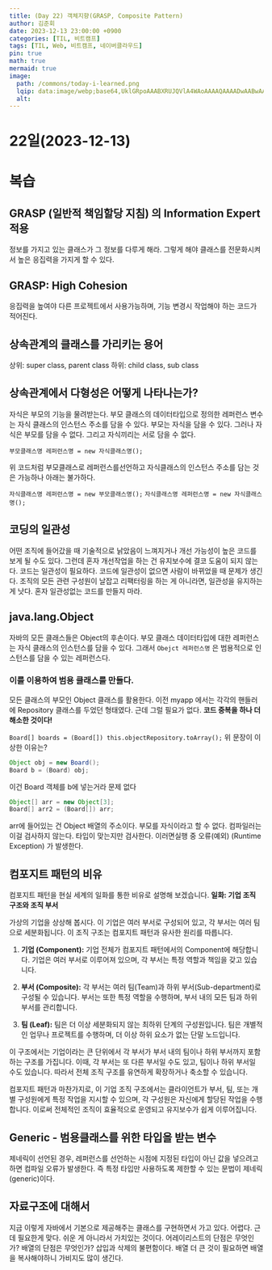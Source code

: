 ```yaml
---
title: (Day	22) 객체지향(GRASP, Composite Pattern)
author: 김준회
date: 2023-12-13 23:00:00 +0900
categories: [TIL, 비트캠프]
tags: [TIL, Web, 비트캠프, 네이버클라우드]
pin: true
math: true
mermaid: true
image:
  path: /commons/today-i-learned.png
  lqip: data:image/webp;base64,UklGRpoAAABXRUJQVlA4WAoAAAAQAAAADwAABwAAQUxQSDIAAAARL0AmbZurmr57yyIiqE8oiG0bejIYEQTgqiDA9vqnsUSI6H+oAERp2HZ65qP/VIAWAFZQOCBCAAAA8AEAnQEqEAAIAAVAfCWkAALp8sF8rgRgAP7o9FDvMCkMde9PK7euH5M1m6VWoDXf2FkP3BqV0ZYbO6NA/VFIAAAA
  alt:
---
```

# 22일(2023-12-13)

# 복습
## GRASP (일반적 책임할당 지침) 의 Information Expert 적용
정보를 가지고 있는 클래스가 그 정보를 다루게 해라. 그렇게 해야 클래스를 전문화시켜서 높은 응집력을 가지게 할 수 있다. 

## GRASP: High Cohesion
응집력을 높여야 다른 프로젝트에서 사용가능하며, 기능 변경시 작업해야 하는 코드가 적어진다.

## 상속관계의 클래스를 가리키는 용어
상위: super class, parent class
하위: child class, sub class

## 상속관계에서 다형성은 어떻게 나타나는가?
자식은 부모의 기능을 물려받는다. 부모 클래스의 데이터타입으로 정의한 레퍼런스 변수는 자식 클래스의 인스턴스 주소를 담을 수 있다. 부모는 자식을 담을 수 있다. 그러나 자식은 부모를 담을 수 없다. 그리고 자식끼리는 서로 담을 수 없다.

`부모클래스명 레퍼런스명 = new 자식클래스명();` 

위 코드처럼 부모클래스로 레퍼런스를선언하고 자식클래스의 인스턴스 주소를 담는 것은 가능하나 아래는 불가하다.

`자식클래스명 레퍼런스명 = new 부모클래스명();` 
`자식클래스명 레퍼런스명 = new 자식클래스명();` 

## 코딩의 일관성
어떤 조직에 들어갔을 때 기술적으로 낡았음이 느껴지거나 개선 가능성이 높은 코드를 보게 될 수도 있다. 그런데 혼자 개선작업을 하는 건 유지보수에 결코 도움이 되지 않는다.
코드는 일관성이 필요하다. 코드에 일관성이 없으면 사람이 바뀌었을 때 문제가 생긴다. 조직의 모든 관련 구성원이 날잡고 리팩터링을 하는 게 아니라면, 일관성을 유지하는 게 낫다. 혼자 일관성없는 코드를 만들지 마라.

## java.lang.Object
자바의 모든 클래스들은 Object의 후손이다. 
부모 클래스 데이터타입에 대한 레퍼런스는 자식 클래스의 인스턴스를 담을 수 있다. 그래서 `Obejct 레퍼런스명` 은 범용적으로 인스턴스를 담을 수 있는 레퍼런스다.

### 이를 이용하여 범용 클래스를 만들다.
모든 클래스의 부모인 Object 클래스를 활용한다. 이전 myapp 에서는 각각의 핸들러에 Repository 클래스를 두었던 형태였다. 근데 그럴 필요가 없다. **코드 중복을 하나 더 해소한 것이다!** 

 `Board[] boards = (Board[]) this.objectRepository.toArray();`
 위 문장이 이상한 이유는?

```java
Object obj = new Board();
Board b = (Board) obj;
```
이건 Board 객체를 b에 넣는거라 문제 없다

```java
Object[] arr = new Object[3];
Board[] arr2 = (Board[]) arr;
```
arr에 들어있는 건 Object 배열의 주소이다.
부모를 자식이라고 할 수 없다. 
컴파일러는 이걸 검사하지 않는다. 타입이 맞는지만 검사한다.
이러면실행 중 오류(예외) (Runtime Exception) 가 발생한다.

## 컴포지트 패턴의 비유
컴포지트 패턴을 현실 세계의 일화를 통한 비유로 설명해 보겠습니다.
**일화: 기업 조직 구조와 조직 부서**

가상의 기업을 상상해 봅시다. 이 기업은 여러 부서로 구성되어 있고, 각 부서는 여러 팀으로 세분화됩니다. 이 조직 구조는 컴포지트 패턴과 유사한 원리를 따릅니다.

1. **기업 (Component):** 기업 전체가 컴포지트 패턴에서의 Component에 해당합니다. 기업은 여러 부서로 이루어져 있으며, 각 부서는 특정 역할과 책임을 갖고 있습니다.

2. **부서 (Composite):** 각 부서는 여러 팀(Team)과 하위 부서(Sub-department)로 구성될 수 있습니다. 부서는 또한 특정 역할을 수행하며, 부서 내의 모든 팀과 하위 부서를 관리합니다.

3. **팀 (Leaf):** 팀은 더 이상 세분화되지 않는 최하위 단계의 구성원입니다. 팀은 개별적인 업무나 프로젝트를 수행하며, 더 이상 하위 요소가 없는 단말 노드입니다.

이 구조에서는 기업이라는 큰 단위에서 각 부서가 부서 내의 팀이나 하위 부서까지 포함하는 구조를 가집니다. 이때, 각 부서는 또 다른 부서일 수도 있고, 팀이나 하위 부서일 수도 있습니다. 따라서 전체 조직 구조를 유연하게 확장하거나 축소할 수 있습니다.

컴포지트 패턴과 마찬가지로, 이 기업 조직 구조에서는 클라이언트가 부서, 팀, 또는 개별 구성원에게 특정 작업을 지시할 수 있으며, 각 구성원은 자신에게 할당된 작업을 수행합니다. 이로써 전체적인 조직이 효율적으로 운영되고 유지보수가 쉽게 이루어집니다.

 
## Generic - 범용클래스를 위한 타입을 받는 변수
제네릭이 선언된 경우, 레퍼런스를 선언하는 시점에 지정된 타입이 아닌 값을 넣으려고 하면 컴파일 오류가 발생한다. 즉 특정 타입만 사용하도록 제한할 수 있는 문법이 제네릭(generic)이다.

## 자료구조에 대해서
지금 이렇게 자바에서 기본으로 제공해주는 클래스를 구현하면서 가고 있다. 어렵다. 근데 필요한게 맞다. 쉬운 게 아니라서 가치있는 것이다. 
어레이리스트의 단점은 무엇인가? 배열의 단점은 무엇인가? 삽입과 삭제의 불편함이다. 배열 더 큰 것이 필요하면 배열을 복사해야하니 가비지도 많이 생긴다.